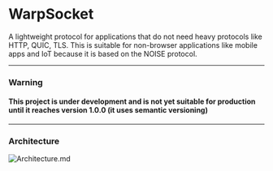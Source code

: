 # WarpSocket
A lightweight protocol for applications that do not need heavy protocols like HTTP, QUIC, TLS. This is suitable for non-browser applications like mobile apps and IoT because it is based on the NOISE protocol. 

-----------------------------

### Warning

#### This project is under development and is not yet suitable for production until it reaches version 1.0.0 (it uses semantic versioning)

---------------

### Architecture

![Architecture.md](https://github.com/charleschege/WarpSocket/raw/main/Architecture.png)